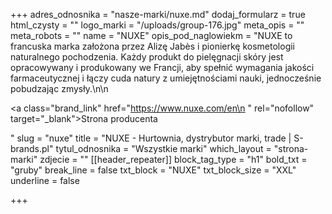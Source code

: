 +++
adres_odnosnika = "nasze-marki/nuxe.md"
dodaj_formularz = true
html_czysty = ""
logo_marki = "/uploads/group-176.jpg"
meta_opis = ""
meta_robots = ""
name = "NUXE"
opis_pod_naglowiekm = "NUXE to francuska marka założona przez Alizę Jabès i pionierkę kosmetologii naturalnego pochodzenia. Każdy produkt do pielęgnacji skóry jest opracowywany i produkowany we Francji, aby spełnić wymagania jakości farmaceutycznej i łączy cuda natury z umiejętnościami nauki, jednocześnie pobudzając zmysły.\n\n    <p><a class=\"brand_link\" href=\"https://www.nuxe.com/en\n    \" rel=\"nofollow\" target=\"_blank\">Strona producenta</a></p>"
slug = "nuxe"
title = "NUXE - Hurtownia, dystrybutor marki, trade | S-brands.pl"
tytul_odnosnika = "Wszystkie marki"
which_layout = "strona-marki"
zdjecie = ""
[[header_repeater]]
block_tag_type = "h1"
bold_txt = "gruby"
break_line = false
txt_block = "NUXE"
txt_block_size = "XXL"
underline = false

+++
